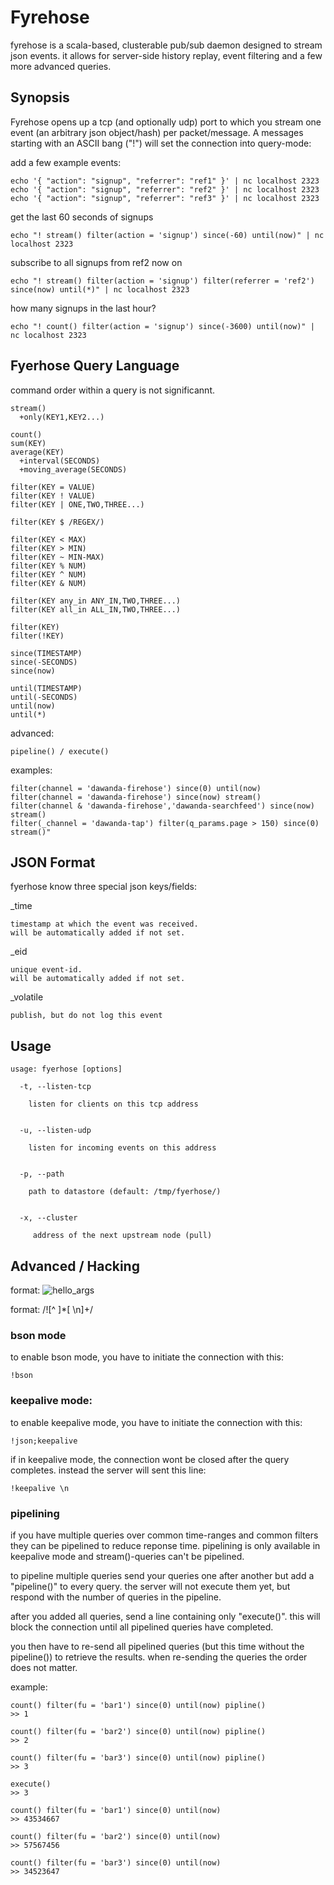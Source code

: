 Fyrehose
========

fyrehose is a scala-based, clusterable pub/sub daemon designed to stream json events. 
it allows for server-side history replay, event filtering and a few more advanced queries.


Synopsis
--------

Fyrehose opens up a tcp (and optionally udp) port to which you stream
one event (an arbitrary json object/hash) per packet/message. A messages
starting with an ASCII bang ("!") will set the connection into query-mode:

add a few example events:

    echo '{ "action": "signup", "referrer": "ref1" }' | nc localhost 2323
    echo '{ "action": "signup", "referrer": "ref2" }' | nc localhost 2323
    echo '{ "action": "signup", "referrer": "ref3" }' | nc localhost 2323


get the last 60 seconds of signups
 
    echo "! stream() filter(action = 'signup') since(-60) until(now)" | nc localhost 2323


subscribe to all signups from ref2 now on
 
    echo "! stream() filter(action = 'signup') filter(referrer = 'ref2') since(now) until(*)" | nc localhost 2323


how many signups in the last hour?
 
    echo "! count() filter(action = 'signup') since(-3600) until(now)" | nc localhost 2323



Fyerhose Query Language
-----------------------

command order within a query is not significannt.

    stream()   
      +only(KEY1,KEY2...)

    count()
    sum(KEY)
    average(KEY)
      +interval(SECONDS)
      +moving_average(SECONDS)

    filter(KEY = VALUE)
    filter(KEY ! VALUE)
    filter(KEY | ONE,TWO,THREE...)

    filter(KEY $ /REGEX/)

    filter(KEY < MAX)
    filter(KEY > MIN)
    filter(KEY ~ MIN-MAX)
    filter(KEY % NUM)
    filter(KEY ^ NUM)
    filter(KEY & NUM)

    filter(KEY any_in ANY_IN,TWO,THREE...)
    filter(KEY all_in ALL_IN,TWO,THREE...)

    filter(KEY)
    filter(!KEY)

    since(TIMESTAMP)
    since(-SECONDS)
    since(now)

    until(TIMESTAMP)
    until(-SECONDS)
    until(now)
    until(*)


advanced:

    pipeline() / execute()


examples:

    filter(channel = 'dawanda-firehose') since(0) until(now)
    filter(channel = 'dawanda-firehose') since(now) stream()
    filter(channel & 'dawanda-firehose','dawanda-searchfeed') since(now) stream()
    filter(_channel = 'dawanda-tap') filter(q_params.page > 150) since(0) stream()" 




JSON Format
-----------

fyerhose know three special json keys/fields:

  _time

    timestamp at which the event was received.
    will be automatically added if not set.


  _eid

    unique event-id. 
    will be automatically added if not set.


  _volatile

    publish, but do not log this event



Usage
-----

    usage: fyerhose [options]
      
      -t, --listen-tcp 

        listen for clients on this tcp address


      -u, --listen-udp

        listen for incoming events on this address


      -p, --path

        path to datastore (default: /tmp/fyerhose/)


      -x, --cluster

         address of the next upstream node (pull)



Advanced / Hacking
------------------

  format: ![hello_args](whitespace/newline)

  format: /![^ ]*[ \n]+/


### bson mode

to enable bson mode, you have to initiate the connection with this: 

    !bson


### keepalive mode:

to enable keepalive mode, you have to initiate the connection with
this: 

    !json;keepalive


if in keepalive mode, the connection wont be closed after the query 
completes. instead the server will sent this line:

    !keepalive \n



### pipelining

if you have multiple queries over common time-ranges and common filters
they can be pipelined to reduce reponse time. pipelining is only available 
in keepalive mode and stream()-queries can't be pipelined.

to pipeline multiple queries send your queries one after another but 
add a "pipeline()" to every query. the server will not execute them yet, 
but respond with the number of queries in the pipeline.

after you added all queries, send a line containing only "execute()". 
this will block the connection until all pipelined queries have completed. 

you then have to re-send all pipelined queries (but this time without the 
pipeline()) to retrieve the results. when re-sending the queries the order 
does not matter.

example:

    count() filter(fu = 'bar1') since(0) until(now) pipline()
    >> 1

    count() filter(fu = 'bar2') since(0) until(now) pipline()
    >> 2

    count() filter(fu = 'bar3') since(0) until(now) pipline()
    >> 3

    execute()
    >> 3

    count() filter(fu = 'bar1') since(0) until(now)
    >> 43534667

    count() filter(fu = 'bar2') since(0) until(now)
    >> 57567456

    count() filter(fu = 'bar3') since(0) until(now)
    >> 34523647
